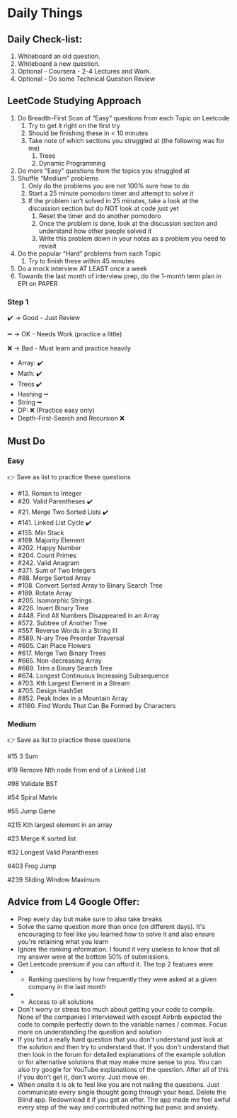 # Daily Things

## Daily Check-list:
1. Whiteboard an old question.
2. Whiteboard a new question.
3. Optional - Coursera - 2-4 Lectures and Work.
4. Optional - Do some Technical Question Review

## LeetCode Studying Approach

1. Do Breadth-First Scan of “Easy” questions from each Topic on Leetcode
    1. Try to get it right on the first try
    2. Should be finishing these in < 10 minutes
    3. Take note of which sections you struggled at (the following was for me)
        1. Trees
        2. Dynamic Programming
2. Do more “Easy” questions from the topics you struggled at
3. Shuffle “Medium” problems
    1. Only do the problems you are not 100% sure how to do
    2. Start a 25 minute pomodoro timer and attempt to solve it
    3. If the problem isn’t solved in 25 minutes, take a look at the discussion section but do NOT look at code just yet
        1. Reset the timer and do another pomodoro
        2. Once the problem is done, look at the discussion section and understand how other people solved it
        3. Write this problem down in your notes as a problem you need to revisit
4. Do the popular “Hard” problems from each Topic
    1. Try to finish these within 45 minutes
5. Do a mock interview AT LEAST once a week
6. Towards the last month of interview prep, do the 1-month term plan in EPI on PAPER

### Step 1
:heavy_check_mark: -> Good - Just Review

:heavy_minus_sign: -> OK - Needs Work (practice a little)

:x: -> Bad - Must learn and practice heavily
* Array: :heavy_check_mark:
* Math: :heavy_check_mark:
* Trees :heavy_check_mark:
* Hashing :heavy_minus_sign:
* String :heavy_minus_sign:
* DP: :x: (Practice easy only)
* Depth-First-Search and Recursion :x:
## Must Do

### Easy

👉 Save as list to practice these questions

* #13. Roman to Integer 
* #20. Valid Parentheses :heavy_check_mark:
* #21. Merge Two Sorted Lists :heavy_check_mark:
* #141. Linked List Cycle :heavy_check_mark:
* #155. Min Stack
* #169. Majority Element
* #202. Happy Number
* #204. Count Primes
* #242. Valid Anagram
* #371. Sum of Two Integers
* #88. Merge Sorted Array
* #108. Convert Sorted Array to Binary Search Tree
* #189. Rotate Array
* #205. Isomorphic Strings
* #226. Invert Binary Tree
* #448. Find All Numbers Disappeared in an Array
* #572. Subtree of Another Tree
* #557. Reverse Words in a String III
* #589. N-ary Tree Preorder Traversal
* #605. Can Place Flowers
* #617. Merge Two Binary Trees
* #665. Non-decreasing Array
* #669. Trim a Binary Search Tree
* #674. Longest Continuous Increasing Subsequence
* #703. Kth Largest Element in a Stream
* #705. Design HashSet
* #852. Peak Index in a Mountain Array
* #1160. Find Words That Can Be Formed by Characters

### Medium

👉 Save as list to practice these questions

#15 3 Sum

#19 Remove Nth node from end of a Linked List

#98 Validate BST

#54 Spiral Matrix

#55 Jump Game

#215 Kth largest element in an array

#23 Merge K sorted list

#32 Longest Valid Parantheses

#403 Frog Jump

#239 Sliding Window Maximum

## Advice from L4 Google Offer:
* Prep every day but make sure to also take breaks
* Solve the same question more than once (on different days). It's encouraging to feel like you learned how to solve it and also ensure you're retaining what you learn
* Ignore the ranking information. I found it very useless to know that all my answer were at the bottom 50% of submissions.
* Get Leetcode premium if you can afford it. The top 2 features were
* * Ranking questions by how frequently they were asked at a given company in the last month
* * Access to all solutions
* Don't worry or stress too much about getting your code to compile. None of the companies I interviewed with except Airbnb expected the code to compile perfectly down to the variable names / commas. Focus more on understanding the question and solution
* If you find a really hard question that you don't understand just look at the solution and then try to understand that. If you don't understand that then look in the forum for detailed explanations of the example solution or for alternative solutions that may make more sense to you. You can also try google for YouTube explanations of the question. After all of this if you don't get it, don't worry. Just move on.
* When onsite it is ok to feel like you are not nailing the questions. Just communicate every single thought going through your head.
Delete the Blind app. Redownload it if you get an offer. The app made me feel awful every step of the way and contributed nothing but panic and anxiety.

